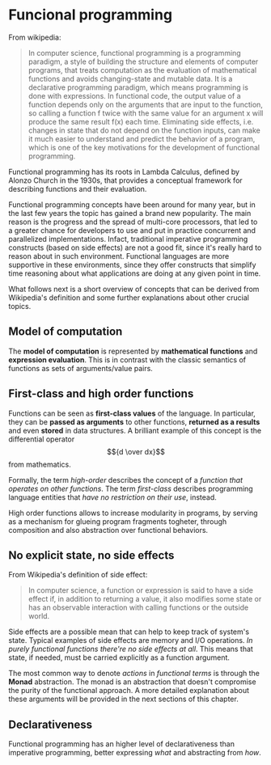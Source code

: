 # Funcional programming

From wikipedia:
> In computer science, functional programming is a programming paradigm, a style of building the structure and elements of computer programs, that treats computation as the evaluation of mathematical functions and avoids changing-state and mutable data. It is a declarative programming paradigm, which means programming is done with expressions. In functional code, the output value of a function depends only on the arguments that are input to the function, so calling a function f twice with the same value for an argument x will produce the same result f(x) each time. Eliminating side effects, i.e. changes in state that do not depend on the function inputs, can make it much easier to understand and predict the behavior of a program, which is one of the key motivations for the development of functional programming.

Functional programming has its roots in Lambda Calculus, defined by Alonzo Church in the 1930s, that provides a conceptual framework for describing functions and their evaluation.

Functional programming concepts have been around for many year, but in the last few years the topic has gained a brand new popularity. The main reason is the progress and the spread of multi-core processors, that led to a greater chance for developers to use and put in practice concurrent and parallelized implementations. Infact, traditional imperative programming constructs (based on side effects) are not a good fit, since it's really hard to reason about in such environment.
Functional languages are more supportive in these environments, since they offer constructs that simplify time reasoning about what applications are doing at any given point in time.

What follows next is a short overview of concepts that can be derived from Wikipedia's definition and some further explanations about other crucial topics.

## Model of computation

The **model of computation** is represented by **mathematical functions** and **expression evaluation**. This is in contrast with the classic semantics of functions as sets of arguments/value pairs.

## First-class and high order functions
Functions can be seen as **first-class values** of the language. In particular, they can be **passed as arguments** to other functions, **returned as a results** and even **stored** in data structures.
A brilliant example of this concept is the differential operator $${d \over dx}$$ from mathematics.

Formally, the term *high-order* describes the concept of a *function that operates on other functions*. The term *first-class* describes programming language entities that *have no restriction on their use*, instead.

High order functions allows to increase modularity in programs, by serving as a mechanism for glueing program fragments togheter, through composition and also abstraction over functional behaviors.

## No explicit state, no side effects
From Wikipedia's definition of side effect:
>In computer science, a function or expression is said to have a side effect if, in addition to returning a value, it also modifies some state or has an observable interaction with calling functions or the outside world.

Side effects are a possible mean that can help to keep track of system's state. Typical examples of side effects are memory and I/O operations.
*In purely functional functions there're no side effects at all*. This means that state, if needed, must be carried explicitly as a function argument.

The most common way to denote *actions* in *functional terms* is through the **Monad** abstraction. The monad is an abstraction that doesn't compromise the purity of the functional approach.
A more detailed explanation about these arguments will be provided in the next sections of this chapter.

## Declarativeness
Functional programming has an higher level of declarativeness than imperative programming, better expressing *what* and abstracting from *how*.
